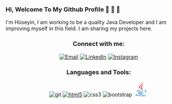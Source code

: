 ### Hi, Welcome To My Github Profile 👋 👋 👋

I'm Hüseyin, I am working to be a quality Java Developer and I am improving myself in this field. I am sharing my projects here.
<h3 align="center">Connect with me:</h3>

<p align="center"><a href="mailto:huseyingurel27@gmail.com"><img alt="Email" src="https://img.shields.io/badge/Email-huseyingurel27@gmail.com-blue?style=flat&logo=gmail"></a>
<a href="https://www.linkedin.com/in/huseyingurel1/" target="_blank"><img alt="LinkedIn" src="https://img.shields.io/badge/LinkedIn-@huseyingurel1-blue?style=flat&logo=linkedin"></a>
<a href="https://www.instagram.com/huseyin__gurel/"><img alt="Instagram" src="https://img.shields.io/badge/Instagram-huseyin__gurel-black?style=flat-square&logo=instagram"></a>
</p>

<h3 align="center">Languages and Tools:</h3>
<p align="center">
<img src="https://www.vectorlogo.zone/logos/git-scm/git-scm-icon.svg" alt="git" width="40" height="40"/> </a> <a href="https://www.java.com" target="_blank"> 
<img src="https://www.vectorlogo.zone/util/preview.html?image=/logos/w3_html5/w3_html5-icon.svg" alt="html5" width="40" height="40"/></a>
<img src="https://www.vectorlogo.zone/util/preview.html?image=/logos/w3_css/w3_css-icon.svg" alt="css3" width="40" height="40"/></a>
<img src="https://www.vectorlogo.zone/util/preview.html?image=/logos/getbootstrap/getbootstrap-icon.svg" alt="bootstrap" width="40" height="40"/></a>
<img src="https://raw.githubusercontent.com/devicons/devicon/master/icons/java/java-original.svg" alt="java" width="40" height="40"/> </a> </p>

[0]: https://www.futag.net/


